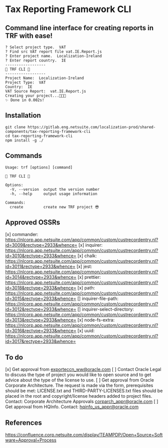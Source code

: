 # Tax Reporting Framework CLI

## Command line interface for creating reports in TRF with ease!
```
? Select project type.  VAT
? Find src VAT report file vat.IE.Report.js
? Enter project name.  Localization-Ireland
? Enter report country.  IE
------------------
🚀 TRF CLI 🚀
------------------
Project Name:  Localization-Ireland
Project Type:  VAT
Country:  IE
VAT Source Report:  vat.IE.Report.js
Creating your project...🚀🚀🚀
✨ Done in 0.002s!
```

## Installation
```
git clone https://gitlab.eng.netsuite.com/localization-prod/shared-components/tax-reporting-framework-cli
cd tax-reporting-framework-cli
npm install -g ./
```
## Commands
```
Usage: trf [options] [command]

🚀 TRF CLI 🚀

Options:
  -V, --version  output the version number
  -h, --help     output usage information

Commands:
  create         create new TRF project 😎
```
## Approved OSSRs
[x] commander: https://nlcorp.app.netsuite.com/app/common/custom/custrecordentry.nl?id=3009&rectype=2933&whence=
[x] inquirer: https://nlcorp.app.netsuite.com/app/common/custom/custrecordentry.nl?id=3010&rectype=2933&whence=
[x] chalk: https://nlcorp.app.netsuite.com/app/common/custom/custrecordentry.nl?id=3011&rectype=2933&whence=
[x] jest: https://nlcorp.app.netsuite.com/app/common/custom/custrecordentry.nl?id=3014&rectype=2933&whence=
[x] prettier: https://nlcorp.app.netsuite.com/app/common/custom/custrecordentry.nl?id=3018&rectype=2933&whence=
[x] path: https://nlcorp.app.netsuite.com/app/common/custom/custrecordentry.nl?id=3015&rectype=2933&whence=
[] inquirer-file-path: https://nlcorp.app.netsuite.com/app/common/custom/custrecordentry.nl?id=3012&rectype=2933&whence=
[] inquirer-select-directory: https://nlcorp.app.netsuite.com/app/common/custom/custrecordentry.nl?id=3013&rectype=2933&whence=
[x] node-fs-extra: https://nlcorp.app.netsuite.com/app/common/custom/custrecordentry.nl?id=3016&rectype=2933&whence=
[x] uuid: https://nlcorp.app.netsuite.com/app/common/custom/custrecordentry.nl?id=3017&rectype=2933&whence=

## To do
[x] Get approval from exporteccn_ww@oracle.com
[ ] Contact Oracle Legal to discuss the type of project you would like to open source and to get advice about the type of the license to use.
[ ] Get approval from Oracle Corporate Architecture. The request is made via the form, prerequisites should be met: LICENSE.txt and THIRD-PARTY-LICENSES.txt files should be placed in the root and copyright/license headers added to project files. Contact: Corporate Architecture Approvals <corparch_appr@oracle.com>
[ ] Get approval from HQInfo. Contact: hqinfo_us_appr@oracle.com

## References
https://confluence.corp.netsuite.com/display/TEAMPDP/Open+Source+Software+Approval+Process